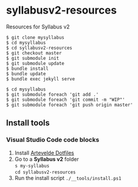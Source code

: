 syllabusv2-resources
====================

Resources for Syllabus v2

```
$ git clone mysyllabus
$ cd mysyllabus
$ cd syllabusv2-resources
$ git checkout master
$ git submodule init
$ git submodule update
$ bundle install
$ bundle update
$ bundle exec jekyll serve

$ cd mysyllabus
$ git submodule foreach 'git add .'
$ git submodule foreach 'git commit -m "WIP"'
$ git submodule foreach 'git push origin master'
```

Install tools
-------------

### Visual Studio Code code blocks

 1. Install [Artevelde Dotfiles](http://www.gdm.gent/dotfiles/)
 1. Go to a **Syllabus v2** folder  
    `s my-syllabus`  
    `cd syllabusv2-resources`  
 1. Run the install script
    `./__tools/install.ps1`